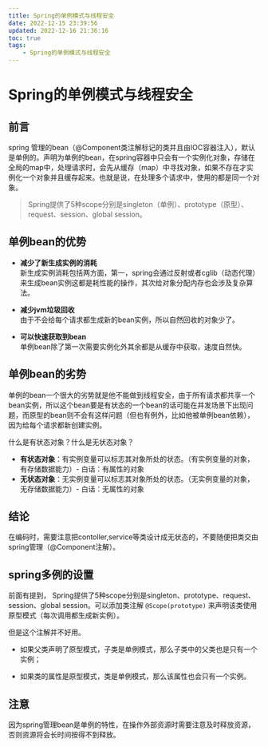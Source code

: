 ```yaml
---
title: Spring的单例模式与线程安全
date: 2022-12-15 23:39:56
updated: 2022-12-16 21:36:16
toc: true
tags: 
    - Spring的单例模式与线程安全
---
```

# Spring的单例模式与线程安全
## 前言
spring 管理的bean（@Component类注解标记的类并且由IOC容器注入），默认是单例的。声明为单例的bean，在spring容器中只会有一个实例化对象，存储在全局的map中，处理请求时，会先从缓存（map）中寻找对象，如果不存在才实例化一个对象并且缓存起来。也就是说，在处理多个请求中，使用的都是同一个对象。

> Spring提供了5种scope分别是singleton（单例）、prototype（原型）、request、session、global session。

## 单例bean的优势
- **减少了新生成实例的消耗**  
    新生成实例消耗包括两方面，第一，spring会通过反射或者cglib（动态代理）来生成bean实例这都是耗性能的操作，其次给对象分配内存也会涉及复杂算法。

- **减少jvm垃圾回收**  
    由于不会给每个请求都生成新的bean实例，所以自然回收的对象少了。
- **可以快速获取到bean**  
    单例bean除了第一次需要实例化外其余都是从缓存中获取，速度自然快。

## 单例bean的劣势
单例的bean一个很大的劣势就是他不能做到线程安全，由于所有请求都共享一个bean实例，所以这个bean要是有状态的一个bean的话可能在并发场景下出现问题，而原型的bean则不会有这样问题（但也有例外，比如他被单例bean依赖），因为给每个请求都新创建实例。

什么是有状态对象？什么是无状态对象？
- **有状态对象**：有实例变量可以标志其对象所处的状态。（有实例变量的对象，有存储数据能力）- 白话：有属性的对象
- **无状态对象**：无实例变量可以标志其对象所处的状态。（无实例变量的对象，无存储数据能力）- 白话：无属性的对象

## 结论
在编码时，需要注意把contoller,service等类设计成无状态的，不要随便把类交由spring管理（@Component注解）。

## spring多例的设置
前面有提到， Spring提供了5种scope分别是singleton、prototype、request、session、global session。可以添加类注解 `@Scope(prototype)` 来声明该类使用原型模式（每次调用都生成新实例）。

但是这个注解并不好用。

- 如果父类声明了原型模式，子类是单例模式，那么子类中的父类也是只有一个实例；

- 如果类的属性是原型模式，类是单例模式，那么该属性也会只有一个实例。

## 注意
因为spring管理bean是单例的特性，在操作外部资源时需要注意及时释放资源，否则资源将会长时间按得不到释放。
